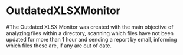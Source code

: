 # OutdatedXLSXMonitor

#The Outdated XLSX Monitor was created with the main objective of analyzing files within a directory, scanning which files have not been updated for more than 1 hour and sending a report by email, informing which files these are, if any are out of date.
